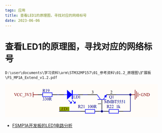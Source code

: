 ```yaml
---
tags: 应用
title: 查看LED1的原理图，寻找对应的网络标号
date: 2023-06-06
---
```

# 查看LED1的原理图，寻找对应的网络标号

```url
D:\user\documents\学习资料\arm\STM32MP157\01_参考资料\01.2_原理图\扩展板\FS_MP1A_Extend_v1.2.pdf
```

![](assets/20230606215850009.png)
- [FSMP1A开发板的LED1电路分析](FSMP1A开发板的LED1电路分析.md)
